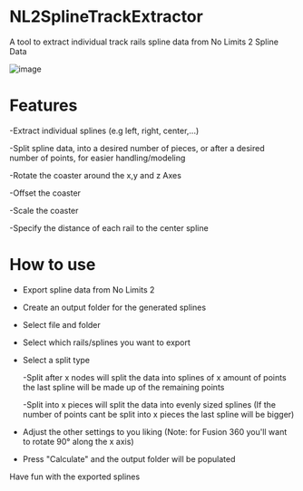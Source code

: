 # NL2SplineTrackExtractor
A tool to extract individual track rails spline data from No Limits 2 Spline Data

![image](https://user-images.githubusercontent.com/109047611/210702032-1377828b-f68e-45d1-bf02-2b3f65079384.png)

# Features
  -Extract individual splines (e.g left, right, center,...)
  
  -Split spline data, into a desired number of pieces, or after a desired number of points, for easier handling/modeling
  
  -Rotate the coaster around the x,y and z Axes
 
  -Offset the coaster
  
  -Scale the coaster
  
  -Specify the distance of each rail to the center spline
 
 # How to use
  - Export spline data from No Limits 2
  
  - Create an output folder for the generated splines
  
  - Select file and folder
  
  - Select which rails/splines you want to export
  
  - Select a split type
      
      -Split after x nodes will split the data into splines of x amount of points the last spline will be made up of the remaining points
      
      -Split into x pieces will split the data into evenly sized splines (If the number of points cant be split into x pieces the last spline will be bigger)
  
  - Adjust the other settings to you liking (Note: for Fusion 360 you'll want to rotate 90° along the x axis)
  
  - Press "Calculate" and the output folder will be populated
 
  Have fun with the exported splines

